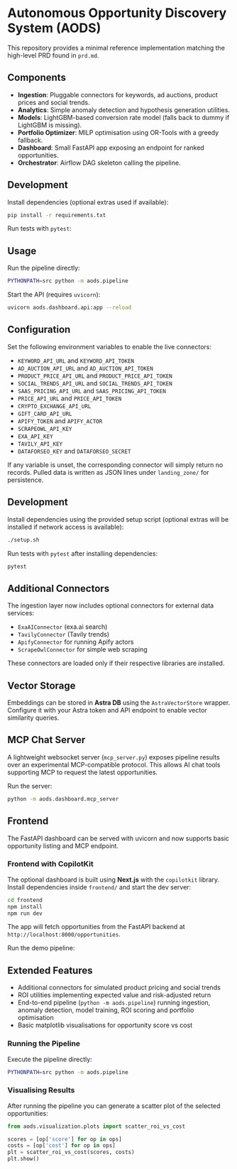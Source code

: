 # Autonomous Opportunity Discovery System (AODS)

This repository provides a minimal reference implementation matching the high-level PRD found in `prd.md`.

## Components

- **Ingestion**: Pluggable connectors for keywords, ad auctions, product prices and social trends.
- **Analytics**: Simple anomaly detection and hypothesis generation utilities.
- **Models**: LightGBM-based conversion rate model (falls back to dummy if LightGBM is missing).
- **Portfolio Optimizer**: MILP optimisation using OR-Tools with a greedy fallback.
- **Dashboard**: Small FastAPI app exposing an endpoint for ranked opportunities.
- **Orchestrator**: Airflow DAG skeleton calling the pipeline.

## Development

Install dependencies (optional extras used if available):

```bash
pip install -r requirements.txt
```

Run tests with `pytest`:

## Usage

Run the pipeline directly:

```bash
PYTHONPATH=src python -m aods.pipeline
```

Start the API (requires `uvicorn`):

```bash
uvicorn aods.dashboard.api:app --reload
```

## Configuration

Set the following environment variables to enable the live connectors:

- `KEYWORD_API_URL` and `KEYWORD_API_TOKEN`
- `AD_AUCTION_API_URL` and `AD_AUCTION_API_TOKEN`
- `PRODUCT_PRICE_API_URL` and `PRODUCT_PRICE_API_TOKEN`
- `SOCIAL_TRENDS_API_URL` and `SOCIAL_TRENDS_API_TOKEN`
- `SAAS_PRICING_API_URL` and `SAAS_PRICING_API_TOKEN`
- `PRICE_API_URL` and `PRICE_API_TOKEN`
- `CRYPTO_EXCHANGE_API_URL`
- `GIFT_CARD_API_URL`
- `APIFY_TOKEN` and `APIFY_ACTOR`
- `SCRAPEOWL_API_KEY`
- `EXA_API_KEY`
- `TAVILY_API_KEY`
- `DATAFORSEO_KEY` and `DATAFORSEO_SECRET`

If any variable is unset, the corresponding connector will simply return no
records. Pulled data is written as JSON lines under `landing_zone/` for
persistence.


## Development


Install dependencies using the provided setup script (optional extras will be
installed if network access is available):

```bash
./setup.sh
```

Run tests with `pytest` after installing dependencies:


```bash
pytest
```

## Additional Connectors

The ingestion layer now includes optional connectors for external data services:

- `ExaAIConnector` (exa.ai search)
- `TavilyConnector` (Tavily trends)
- `ApifyConnector` for running Apify actors
- `ScrapeOwlConnector` for simple web scraping

These connectors are loaded only if their respective libraries are installed.

## Vector Storage

Embeddings can be stored in **Astra DB** using the `AstraVectorStore` wrapper. Configure it with your Astra token and API endpoint to enable vector similarity queries.

## MCP Chat Server

A lightweight websocket server (`mcp_server.py`) exposes pipeline results over an experimental MCP-compatible protocol. This allows AI chat tools supporting MCP to request the latest opportunities.

Run the server:

```bash
python -m aods.dashboard.mcp_server
```

## Frontend

The FastAPI dashboard can be served with uvicorn and now supports basic opportunity listing and MCP endpoint.

### Frontend with CopilotKit

The optional dashboard is built using **Next.js** with the `copilotkit` library.
Install dependencies inside `frontend/` and start the dev server:

```bash
cd frontend
npm install
npm run dev
```

The app will fetch opportunities from the FastAPI backend at `http://localhost:8000/opportunities`.

Run the demo pipeline:

## Extended Features

- Additional connectors for simulated product pricing and social trends
- ROI utilities implementing expected value and risk-adjusted return
- End-to-end pipeline (`python -m aods.pipeline`) running ingestion,
  anomaly detection, model training, ROI scoring and portfolio optimisation
- Basic matplotlib visualisations for opportunity score vs cost

### Running the Pipeline

Execute the pipeline directly:


```bash
PYTHONPATH=src python -m aods.pipeline
```


### Visualising Results

After running the pipeline you can generate a scatter plot of the
selected opportunities:

```python
from aods.visualization.plots import scatter_roi_vs_cost

scores = [op['score'] for op in ops]
costs = [op['cost'] for op in ops]
plt = scatter_roi_vs_cost(scores, costs)
plt.show()
```


